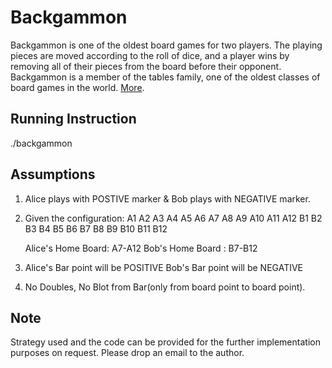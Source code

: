 # Backgammon
Backgammon is one of the oldest board games for two players. The playing pieces are moved according to the roll of dice, and a player wins by removing all of their pieces from the board before their opponent. Backgammon is a member of the tables family, one of the oldest classes of board games in the world. [More](http://en.wikipedia.org/wiki/Backgammon).

Running Instruction
----------------
./backgammon

Assumptions
-----------
1. Alice plays with POSTIVE marker & Bob plays with NEGATIVE marker.
2. Given the configuration:
	A1 A2 A3 A4 A5 A6 A7 A8 A9 A10 A11 A12
	B1 B2 B3 B4 B5 B6 B7 B8 B9 B10 B11 B12
	
   Alice's Home Board:	A7-A12
   Bob's Home Board  :  B7-B12
3. Alice's Bar point will be POSITIVE
   Bob's Bar point will be NEGATIVE

4. No Doubles, No Blot from Bar(only from board point to board point).

Note
-----
Strategy used and the code can be provided for the further implementation purposes on request. Please drop an email to the author.


